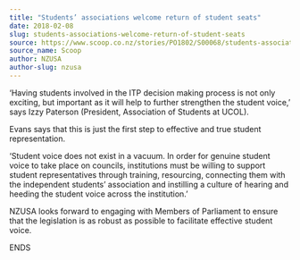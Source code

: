 ```yaml
---
title: "Students’ associations welcome return of student seats"
date: 2018-02-08
slug: students-associations-welcome-return-of-student-seats
source: https://www.scoop.co.nz/stories/PO1802/S00068/students-associations-welcome-return-of-student-seats.htm
source_name: Scoop
author: NZUSA
author-slug: nzusa
---
```


<p>‘Having students involved in the ITP
decision making process is not only exciting, but important
as it will help to further strengthen the student voice,’
says Izzy Paterson (President, Association of Students at
UCOL).</p>

<p>Evans says that this is just the first step to
effective and true student representation.</p>

<p>‘Student
voice does not exist in a vacuum. In order for genuine
student voice to take place on councils, institutions must
be willing to support student representatives through
training, resourcing, connecting them with the independent
students’ association and instilling a culture of hearing
and heeding the student voice across the institution.’</p><p>NZUSA looks forward to engaging with Members of
Parliament to ensure that the legislation is as robust as
possible to facilitate effective student voice.</p><p>ENDS</p>